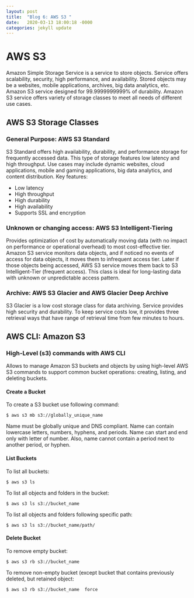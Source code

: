 ```yaml
---
layout: post
title:  "Blog 6: AWS S3 "
date:   2020-03-13 18:00:18 -0000
categories: jekyll update
---
```


<h1>AWS S3</h1>

Amazon Simple Storage Service is a service to store objects. Service offers scalability, security, high performance, and availability. Stored objects may be a websites, mobile applications, archives, big data analytics, etc. Amazon S3 service designed for 99.9999999999% of durability. Amazon S3 service offers variety of storage classes to meet all needs of different use cases.

<h2>AWS S3 Storage Classes</h2>

<h3>General Purpose: AWS S3 Standard</h3>

S3 Standard offers high availability, durability, and performance storage for frequently accessed data. This type of storage features low latency and high throughput. Use cases may include dynamic websites, cloud applications, mobile and gaming applications, big data analytics, and content distribution.
Key features:
-	Low latency
-	High throughput
-	High durability
-	High availability
-	Supports SSL and encryption

<h3>Unknown or changing access: AWS S3 Intelligent-Tiering</h3>
Provides optimization of cost by automatically moving data (with no impact on performance or operational overhead) to most cost-effective tier. Amazon S3 service monitors data objects, and if noticed no events of access for data objects, it moves them to infrequent access tier. Later if those objects being accessed, AWS S3 service moves them back to S3 Intelligent-Tier (frequent access). This class is ideal for long-lasting data with unknown or unpredictable access pattern.

<h3>Archive: AWS S3 Glacier and AWS Glacier Deep Archive</h3>
S3 Glacier is a low cost storage class for data archiving. Service provides high security and durability. To keep service costs low, it provides three retrieval ways that have range of retrieval time from few minutes to hours.

<h2>AWS CLI: Amazon S3</h2>

<h3>High-Level (s3) commands with AWS CLI</h3>

Allows to manage Amazon S3 buckets and objects by using high-level AWS S3 commands to support common bucket operations: creating, listing, and deleting buckets.

<h4>Create a Bucket</h4>
 To create a S3 bucket use following command:

    $ aws s3 mb s3://globally_unique_name


Name must be globally unique and DNS compliant. Name can contain lowercase letters, numbers, hyphens, and periods. Name can start and end only with letter of number. Also, name cannot contain a period next to another period, or hyphen.

<h4>List Buckets</h4>

To list all buckets:


    $ aws s3 ls


To list all objects and folders in the bucket:


    $ aws s3 ls s3://bucket_name


To list all objects and folders following specific path:


    $ aws s3 ls s3://bucket_name/path/


<h4>Delete Bucket</h4>

To remove empty bucket:


    $ aws s3 rb s3://bucket_name


To remove non-empty bucket (except bucket that contains previously deleted, but retained object:


    $ aws s3 rb s3://bucket_name  force





[jekyll-docs]: https://jekyllrb.com/docs/home
[jekyll-gh]:   https://github.com/jekyll/jekyll
[jekyll-talk]: https://talk.jekyllrb.com/
